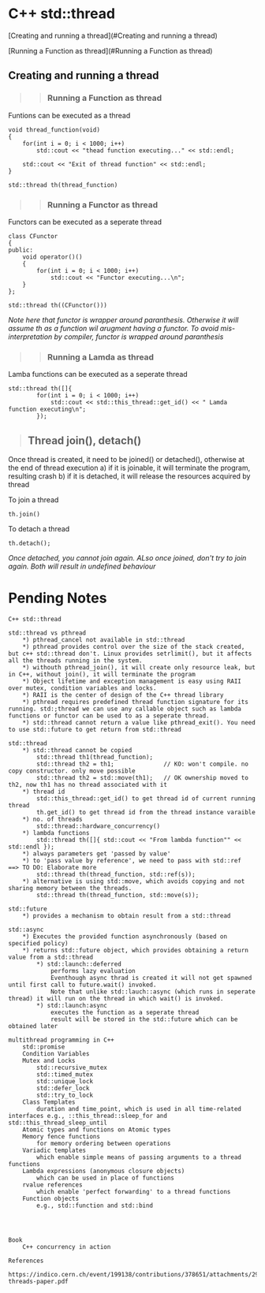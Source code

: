 # C++ std::thread

[Creating and running a thread](#Creating and running a thread)

[Running a Function as thread](#Running a Function as thread)

 ## Creating and running a thread

>> ### Running a Function as thread
Funtions can be executed as a thread

```
void thread_function(void)
{
	for(int i = 0; i < 1000; i++)
		std::cout << "thead function executing..." << std::endl;

	std::cout << "Exit of thread function" << std::endl;
}

std::thread th(thread_function)
```

>> ### Running a Functor as thread
Functors can be executed as a seperate thread


```
class CFunctor
{
public:
	void operator()()
	{
		for(int i = 0; i < 1000; i++)
			std::cout << "Functor executing...\n";
	}
};

std::thread th((CFunctor()))
```

*Note here that functor is wrapper around paranthesis. Otherwise it will assume th as a function wil arugment having a functor. To avoid mis-interpretation by compiler, functor is wrapped around paranthesis*

>> ### Running a Lamda as thread
Lamba functions can be executed as a seperate thread

```
std::thread th([]{
		for(int i = 0; i < 1000; i++)
			std::cout << std::this_thread::get_id() << " Lamda function executing\n";
		});
```

> ## Thread join(), detach()

Once thread is created, it need to be joined() or detached(), otherwise at the end of thread execution
a) if it is joinable, it will terminate the program, resulting crash
b) if it is detached, it will release the resources acquired by thread


To join a thread
```
th.join()
```

To detach a thread
```
th.detach();
```

*Once detached, you cannot join again. ALso once joined, don't try to join again. Both will result in undefined behaviour*



# Pending Notes

```
C++ std::thread

std::thread vs pthread
	*) pthread_cancel not available in std::thread
	*) pthread provides control over the size of the stack created, but c++ std::thread don't. Linux provides setrlimit(), but it affects all the threads running in the system.
	*) withouth pthread_join(), it will create only resource leak, but in C++, without join(), it will terminate the program
	*) Object lifetime and exception management is easy using RAII over mutex, condition variables and locks.
	*) RAII is the center of design of the C++ thread library
	*) pthread requires predefined thread function signature for its running. std:;thread we can use any callable object such as lambda functions or functor can be used to as a seperate thread.
	*) std::thread cannot return a value like pthread_exit(). You need to use std::future to get return from std::thread

std::thread
	*) std::thread cannot be copied
		std::thread th1(thread_function);
		std::thread th2 = th1;				// KO: won't compile. no copy constructor. only move possible
		std::thread th2 = std::move(th1);	// OK ownership moved to th2, now th1 has no thread associated with it
	*) thread id
		std::this_thread::get_id() to get thread id of current running thread
		th.get_id() to get thread id from the thread instance varaible
	*) no. of threads
		std::thread::hardware_concurrency()
	*) lambda functions
		std::thread th([]{ std::cout << "From lambda function"" << std::endl });
	*) always parameters get 'passed by value'
	*) to 'pass value by reference', we need to pass with std::ref 	==> TO DO: Elaborate more
		std::thread th(thread_function, std::ref(s));
	*) alternative is using std::move, which avoids copying and not sharing memory between the threads.
		std::thread th(thread_function, std::move(s));

std::future
	*) provides a mechanism to obtain result from a std::thread

std::async
	*) Executes the provided function asynchronously (based on specified policy)
	*) returns std::future object, which provides obtaining a return value from a std::thread
		*) std::launch::deferred
			performs lazy evaluation
			Eventhough async thrad is created it will not get spawned until first call to future.wait() invoked.
			Note that unlike std::lauch::async (which runs in seperate thread) it will run on the thread in which wait() is invoked.
		*) std::launch:async
			executes the function as a seperate thread
			result will be stored in the std::future which can be obtained later

multithread programming in C++
	std::promise
	Condition Variables
	Mutex and Locks
		std::recursive_mutex
		std::timed_mutex
		std::unique_lock
		std::defer_lock
		std::try_to_lock
	Class Templates
		duration and time_point, which is used in all time-related interfaces e.g., ::this_thread::sleep_for and std::this_thread_sleep_until
	Atomic types and functions on Atomic types
	Memory fence functions
		for memory ordering between operations
	Variadic templates
		which enable simple means of passing arguments to a thread functions
	Lambda expressions (anonymous closure objects)
		which can be used in place of functions
	rvalue references
		which enable 'perfect forwarding' to a thread functions
	Function objects
		e.g., std::function and std::bind

		

		
Book
	C++ concurrency in action
	
References
	https://indico.cern.ch/event/199138/contributions/378651/attachments/295442/412882/c11-threads-paper.pdf
```